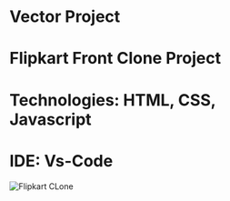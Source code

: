 # Vector Project
# Flipkart Front Clone Project
# Technologies: HTML, CSS, Javascript 
# IDE: Vs-Code

![Flipkart CLone](https://github.com/vighnesh-1/vectorproject/assets/94525514/f4060f9b-df80-4e41-a3d1-ce2aeba7dae5)
